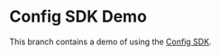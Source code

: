 # Config SDK Demo

This branch contains a demo of using the [Config SDK](https://circleci.com/docs/circleci-config-sdk/).

